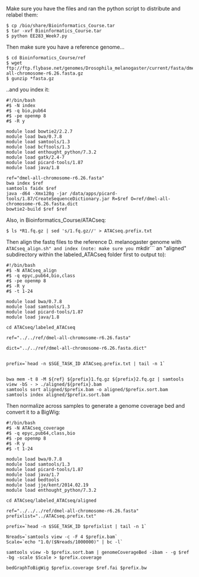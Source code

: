 
Make sure you have the files and ran the python script to distribute and relabel them:
```
$ cp /bio/share/Bioinformatics_Course.tar
$ tar -xvf Bioinformatics_Course.tar
$ python EE283_Week7.py
```

Then make sure you have a reference genome...
```
$ cd Bioinformatics_Course/ref
$ wget ftp://ftp.flybase.net/genomes/Drosophila_melanogaster/current/fasta/dmel-all-chromosome-r6.26.fasta.gz
$ gunzip *fasta.gz
```

..and you index it:
```
#!/bin/bash
#$ -N index
#$ -q bio,pub64
#$ -pe openmp 8
#$ -R y

module load bowtie2/2.2.7
module load bwa/0.7.8
module load samtools/1.3
module load bcftools/1.3
module load enthought_python/7.3.2
module load gatk/2.4-7
module load picard-tools/1.87
module load java/1.8

ref="dmel-all-chromosome-r6.26.fasta"
bwa index $ref 
samtools faidx $ref  
java -d64 -Xmx128g -jar /data/apps/picard-tools/1.87/CreateSequenceDictionary.jar R=$ref O=ref/dmel-all-chromosome-r6.26.fasta.dict
bowtie2-build $ref $ref
```

Also, in Bioinformatics_Course/ATACseq:
```
$ ls *R1.fq.gz | sed 's/1.fq.gz//' > ATACseq.prefix.txt
```

Then align the fastq files to the reference D. melanogaster genome with ```ATACseq_align.sh" and index (note: make sure you ```mkdir``` an "aligned" subdirectory within the labeled_ATACseq folder first to output to):
```
#!/bin/bash
#$ -N ATACseq_align
#$ -q epyc,pub64,bio,class
#$ -pe openmp 8
#$ -R y
#$ -t 1-24

module load bwa/0.7.8
module load samtools/1.3
module load picard-tools/1.87
module load java/1.8

cd ATACseq/labeled_ATACseq

ref="../../ref/dmel-all-chromosome-r6.26.fasta"

dict="../../ref/dmel-all-chromosome-r6.26.fasta.dict"


prefix=`head -n $SGE_TASK_ID ATACseq.prefix.txt | tail -n 1`


bwa mem -t 8 -M ${ref} ${prefix}1.fq.gz ${prefix}2.fq.gz | samtools view -bS - > ./aligned/${prefix}.bam
samtools sort aligned/$prefix.bam -o aligned/$prefix.sort.bam
samtools index aligned/$prefix.sort.bam
```

Then normalize across samples to generate a genome coverage bed and convert it to a BigWig:
```
#!/bin/bash
#$ -N ATACseq_coverage
#$ -q epyc,pub64,class,bio
#$ -pe openmp 8
#$ -R y
#$ -t 1-24

module load bwa/0.7.8
module load samtools/1.3
module load picard-tools/1.87
module load java/1.7
module load bedtools
module load jje/kent/2014.02.19 
module load enthought_python/7.3.2  

cd ATACseq/labeled_ATACseq/aligned

ref="../../../ref/dmel-all-chromosome-r6.26.fasta"
prefixlist="../ATACseq.prefix.txt"

prefix=`head -n $SGE_TASK_ID $prefixlist | tail -n 1`

Nreads=`samtools view -c -F 4 $prefix.bam`
Scale=`echo "1.0/($Nreads/1000000)" | bc -l`

samtools view -b $prefix.sort.bam | genomeCoverageBed -ibam - -g $ref -bg -scale $Scale > $prefix.coverage
 
bedGraphToBigWig $prefix.coverage $ref.fai $prefix.bw
```
